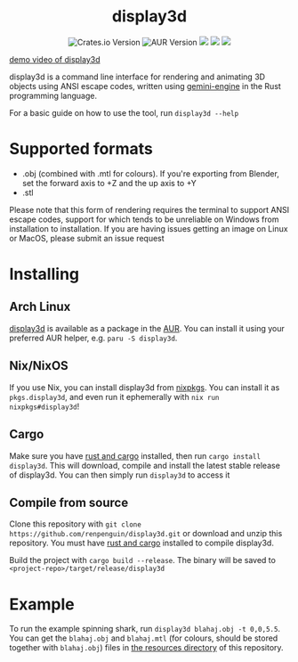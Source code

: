 <div align="center">
  <h1><b>display3d</b></h1>
  <img alt="Crates.io Version" src="https://img.shields.io/crates/v/display3d?style=for-the-badge">
  <img alt="AUR Version" src="https://img.shields.io/aur/version/display3d?style=for-the-badge">
  <img src="https://img.shields.io/github/last-commit/renpenguin/display3d?style=for-the-badge">
  <img src="https://img.shields.io/github/repo-size/renpenguin/display3d?style=for-the-badge">
  <img src="https://img.shields.io/github/stars/renpenguin/display3d?color=e4b400&style=for-the-badge">
</div>

[demo video of display3d](https://github.com/renpenguin/display3d/assets/79577742/6131167a-7b83-4c8e-96ec-c9715f3b4d23)

display3d is a command line interface for rendering and animating 3D objects using ANSI escape codes, written using [gemini-engine](https://crates.io/crates/gemini-engine) in the Rust programming language.

For a basic guide on how to use the tool, run `display3d --help`

# Supported formats

- .obj (combined with .mtl for colours). If you're exporting from Blender, set the forward axis to +Z and the up axis to +Y
- .stl

Please note that this form of rendering requires the terminal to support ANSI escape codes, support for which tends to be unreliable on Windows from installation to installation. If you are having issues getting an image on Linux or MacOS, please submit an issue request

# Installing

## Arch Linux

[display3d](https://aur.archlinux.org/packages/display3d/) is available as a package in the [AUR](https://aur.archlinux.org/). You can install it using your preferred AUR helper, e.g. `paru -S display3d`.

## Nix/NixOS

If you use Nix, you can install display3d from [nixpkgs](https://search.nixos.org/packages?channel=unstable&query=display3d). You can install it as `pkgs.display3d`, and even run it ephemerally with `nix run nixpkgs#display3d`!

## Cargo

Make sure you have [rust and cargo](https://www.rust-lang.org/tools/install) installed, then run `cargo install display3d`. This will download, compile and install the latest stable release of display3d. You can then simply run `display3d` to access it

## Compile from source

Clone this repository with `git clone https://github.com/renpenguin/display3d.git` or download and unzip this repository. You must have [rust and cargo](https://www.rust-lang.org/tools/install) installed to compile display3d.

Build the project with `cargo build --release`. The binary will be saved to `<project-repo>/target/release/display3d`

# Example

To run the example spinning shark, run `display3d blahaj.obj -t 0,0,5.5`. You can get the `blahaj.obj` and `blahaj.mtl` (for colours, should be stored together with `blahaj.obj`) files in [the resources directory](https://github.com/renpenguin/display3d/tree/master/resources) of this repository.
